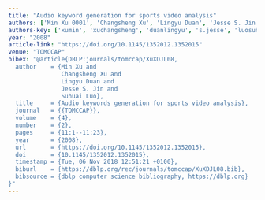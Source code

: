 ```yaml
---
title: "Audio keyword generation for sports video analysis"
authors: ['Min Xu 0001', 'Changsheng Xu', 'Lingyu Duan', 'Jesse S. Jin', 'Suhuai Luo']
authors-key: ['xumin', 'xuchangsheng', 'duanlingyu', 's.jesse', 'luosuhuai']
year: "2008"
article-link: "https://doi.org/10.1145/1352012.1352015"
venue: "TOMCCAP"
bibex: "@article{DBLP:journals/tomccap/XuXDJL08,
  author    = {Min Xu and
               Changsheng Xu and
               Lingyu Duan and
               Jesse S. Jin and
               Suhuai Luo},
  title     = {Audio keywords generation for sports video analysis},
  journal   = {{TOMCCAP}},
  volume    = {4},
  number    = {2},
  pages     = {11:1--11:23},
  year      = {2008},
  url       = {https://doi.org/10.1145/1352012.1352015},
  doi       = {10.1145/1352012.1352015},
  timestamp = {Tue, 06 Nov 2018 12:51:21 +0100},
  biburl    = {https://dblp.org/rec/journals/tomccap/XuXDJL08.bib},
  bibsource = {dblp computer science bibliography, https://dblp.org}
}"
---
```

